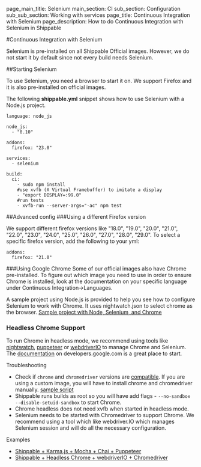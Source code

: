 page_main_title: Selenium
main_section: CI
sub_section: Configuration
sub_sub_section: Working with services
page_title: Continuous Integration with Selenium
page_description: How to do Continuous Integration with Selenium in Shippable

#Continuous Integration with Selenium

Selenium is pre-installed on all Shippable Official images. However, we do not start it by default since not every build needs Selenium.

##Starting Selenium

To use Selenium, you need a browser to start it on. We support Firefox and it is also pre-installed on official images.

The following **shippable.yml** snippet shows how to use Selenium with a Node.js project.

```
language: node_js

node_js:
  - "0.10"

addons:
  firefox: "23.0"

services:
  - selenium

build:
  ci:
    - sudo npm install
    #use xvfb (X Virtual Framebuffer) to imitate a display
    - "export DISPLAY=:99.0"
    #run tests
    - xvfb-run --server-args="-ac" npm test
```

##Advanced config
###Using a different Firefox version

We support different firefox versions like "18.0", "19.0", "20.0", "21.0", "22.0", "23.0", "24.0", "25.0", "26.0", "27.0", "28.0", "29.0". To select a specific firefox version, add the following to your yml:

```
addons:
  firefox: "21.0"
```

###Using Google Chrome
Some of our official images also have Chrome pre-installed. To figure out which image you need to use in order to ensure Chrome is installed, look at the documentation on your specific language under Continuous Integration->Languages.

A sample project using Node.js is provided to help you see how to configure Selenium to work with Chrome. It uses nightwatch.json to select chrome as the browser.
[Sample project with Node, Selenium, and Chrome](https://github.com/shippableSamples/sample_node_selenium/tree/chrome)

### Headless Chrome Support
To run Chrome in headless mode, we recommend using tools like [nightwatch](http://nightwatchjs.org/), [puppeteer](https://github.com/GoogleChrome/puppeteer) or [webdriverIO](http://webdriver.io/) to manage
Chrome and Selenium.
The [documentation](https://developers.google.com/web/updates/2017/04/headless-chrome#drivers) on developers.google.com is a great place to start.

Troubleshooting

- Check if `chrome` and `chromedriver` versions are [compatible](https://sites.google.com/a/chromium.org/chromedriver/downloads). If you are using a custom image, you will have to install chrome and chromedriver manually. [sample script](https://gist.github.com/ziadoz/3e8ab7e944d02fe872c3454d17af31a5)
- Shippable runs builds as root so you will have add flags - `--no-sandbox --disable-setuid-sandbox` to start Chrome.
- Chrome headless does not need xvfb when started in headless mode.
- Selenium needs to be started with Chromedriver to support Chrome. We recommend using a tool which like webdriver.IO which manages Selenium session and will do all the necessary configuration.

Examples

- [Shippable + Karma.js + Mocha + Chai + Puppeteer](https://github.com/devops-recipes/ci-headless-chrome)
- [Shippable + Headless Chrome + webdriverIO + Chromedriver](https://github.com/devops-recipes/ci-headless-chrome-selenium)
